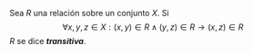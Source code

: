 Sea $R$ una relación sobre un conjunto $X$. Si$$∀x,y,z∈X:(x,y)∈R∧(y,z)∈R→(x,z)∈R$$$R$ se dice ***transitiva***.